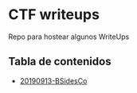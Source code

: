 # CTF writeups

Repo para hostear algunos WriteUps

## Tabla de contenidos

- [20190913-BSidesCo](20190913-bsidesco/)


